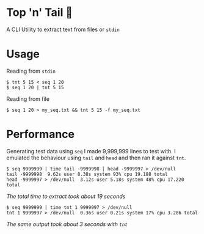 # Top 'n' Tail :carrot:

A CLI Utility to extract text from files or `stdin`

# Usage

Reading from `stdin`
```shell 
$ tnt 5 15 < seq 1 20
$ seq 1 20 | tnt 5 15
```

Reading from file
```shell
$ seq 1 20 > my_seq.txt && tnt 5 15 -f my_seq.txt
```

# Performance

Generating test data using `seq` I made 9,999,999 lines to test with.
I emulated the behaviour using `tail` and `head` and then ran it against `tnt`.

```shell
$ seq 9999999 | time tail -9999998 | head -9999997 > /dev/null
tail -9999998  9.62s user 8.38s system 93% cpu 19.188 total
head -9999997 > /dev/null  3.12s user 5.18s system 48% cpu 17.220 total
```

_The total time to extract took about 19 seconds_


```shell
$ seq 9999999 | time tnt 1 9999997 > /dev/null
tnt 1 9999997 > /dev/null  0.36s user 0.21s system 17% cpu 3.286 total
```

_The same output took about 3 seconds with `tnt`_